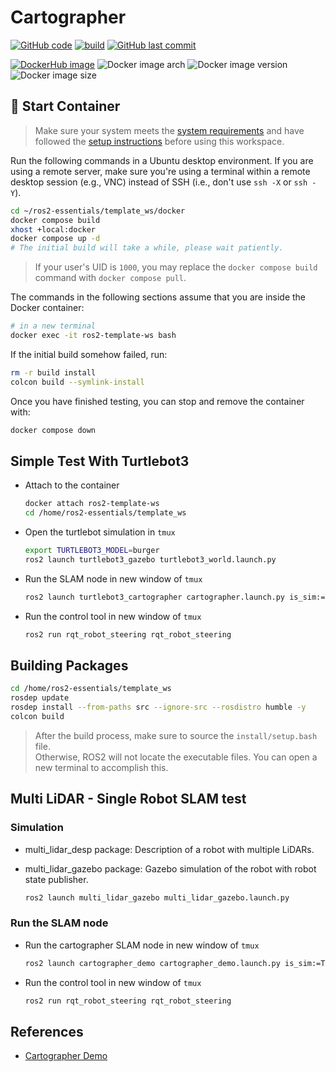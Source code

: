 # Cartographer

[![GitHub code](https://img.shields.io/badge/code-blue?logo=github&label=github)](https://github.com/j3soon/ros2-essentials/tree/main/cartographer_ws)
[![build](https://img.shields.io/github/actions/workflow/status/j3soon/ros2-essentials/build-cartographer-ws.yaml?label=build)](https://github.com/j3soon/ros2-essentials/actions/workflows/build-cartographer-ws.yaml)
[![GitHub last commit](https://img.shields.io/github/last-commit/j3soon/ros2-essentials?path=cartographer_ws)](https://github.com/j3soon/ros2-essentials/commits/main/cartographer_ws)

[![DockerHub image](https://img.shields.io/badge/dockerhub-j3soon/ros2--cartographer--ws-important.svg?logo=docker)](https://hub.docker.com/r/j3soon/ros2-cartographer-ws/tags)
![Docker image arch](https://img.shields.io/badge/arch-amd64_|_arm64-blueviolet)
![Docker image version](https://img.shields.io/docker/v/j3soon/ros2-cartographer-ws)
![Docker image size](https://img.shields.io/docker/image-size/j3soon/ros2-cartographer-ws)

## 🐳 Start Container

> Make sure your system meets the [system requirements](https://j3soon.github.io/ros2-essentials/#system-requirements) and have followed the [setup instructions](https://j3soon.github.io/ros2-essentials/#setup) before using this workspace.

Run the following commands in a Ubuntu desktop environment. If you are using a remote server, make sure you're using a terminal within a remote desktop session (e.g., VNC) instead of SSH (i.e., don't use `ssh -X` or `ssh -Y`).

```sh
cd ~/ros2-essentials/template_ws/docker
docker compose build
xhost +local:docker
docker compose up -d
# The initial build will take a while, please wait patiently.
```

> If your user's UID is `1000`, you may replace the `docker compose build` command with `docker compose pull`.

The commands in the following sections assume that you are inside the Docker container:

```sh
# in a new terminal
docker exec -it ros2-template-ws bash
```

If the initial build somehow failed, run:

```sh
rm -r build install
colcon build --symlink-install
```

Once you have finished testing, you can stop and remove the container with:

```sh
docker compose down
```

## Simple Test With Turtlebot3

- Attach to the container

  ```sh
  docker attach ros2-template-ws
  cd /home/ros2-essentials/template_ws
  ```
- Open the turtlebot simulation in `tmux`

  ```bash
  export TURTLEBOT3_MODEL=burger
  ros2 launch turtlebot3_gazebo turtlebot3_world.launch.py
  ```
- Run the SLAM node in new window of `tmux`

  ```bash
  ros2 launch turtlebot3_cartographer cartographer.launch.py is_sim:=True
  ```
- Run the control tool in new window of `tmux`

  ```bash
  ros2 run rqt_robot_steering rqt_robot_steering
  ```

## Building Packages

```sh
cd /home/ros2-essentials/template_ws
rosdep update
rosdep install --from-paths src --ignore-src --rosdistro humble -y
colcon build
```

> After the build process, make sure to source the `install/setup.bash` file.  
> Otherwise, ROS2 will not locate the executable files. You can open a new terminal to accomplish this.

## Multi LiDAR - Single Robot SLAM test

### Simulation

- multi_lidar_desp package: Description of a robot with multiple LiDARs.
- multi_lidar_gazebo package: Gazebo simulation of the robot with robot state publisher.

  ```bash
  ros2 launch multi_lidar_gazebo multi_lidar_gazebo.launch.py
  ```

### Run the SLAM node

- Run the cartographer SLAM node in new window of `tmux`
  ```bash
  ros2 launch cartographer_demo cartographer_demo.launch.py is_sim:=True
  ```

- Run the control tool in new window of `tmux`
  ```bash
  ros2 run rqt_robot_steering rqt_robot_steering
  ```

## References

- [Cartographer Demo](https://google-cartographer-ros.readthedocs.io/en/latest/demos.html)
